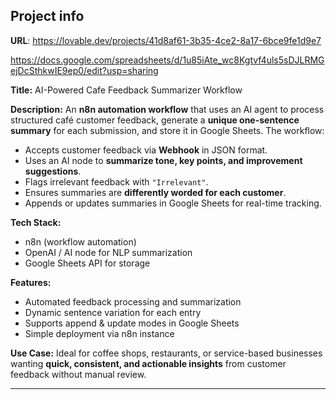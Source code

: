 

## Project info

**URL**: https://lovable.dev/projects/41d8af61-3b35-4ce2-8a17-6bce9fe1d9e7


https://docs.google.com/spreadsheets/d/1u85iAte_wc8Kgtvf4uls5sDJLRMGejDcSthkwIE9ep0/edit?usp=sharing


**Title:** AI-Powered Cafe Feedback Summarizer Workflow

**Description:**
An **n8n automation workflow** that uses an AI agent to process structured café customer feedback, generate a **unique one-sentence summary** for each submission, and store it in Google Sheets.
The workflow:

* Accepts customer feedback via **Webhook** in JSON format.
* Uses an AI node to **summarize tone, key points, and improvement suggestions**.
* Flags irrelevant feedback with `"Irrelevant"`.
* Ensures summaries are **differently worded for each customer**.
* Appends or updates summaries in Google Sheets for real-time tracking.

**Tech Stack:**

* n8n (workflow automation)
* OpenAI / AI node for NLP summarization
* Google Sheets API for storage

**Features:**

* Automated feedback processing and summarization
* Dynamic sentence variation for each entry
* Supports append & update modes in Google Sheets
* Simple deployment via n8n instance

**Use Case:**
Ideal for coffee shops, restaurants, or service-based businesses wanting **quick, consistent, and actionable insights** from customer feedback without manual review.

---
